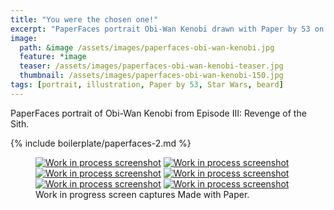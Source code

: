 ```yaml
---
title: "You were the chosen one!"
excerpt: "PaperFaces portrait Obi-Wan Kenobi drawn with Paper by 53 on an iPad."
image: 
  path: &image /assets/images/paperfaces-obi-wan-kenobi.jpg 
  feature: *image
  teaser: /assets/images/paperfaces-obi-wan-kenobi-teaser.jpg
  thumbnail: /assets/images/paperfaces-obi-wan-kenobi-150.jpg
tags: [portrait, illustration, Paper by 53, Star Wars, beard]
---
```


PaperFaces portrait of Obi-Wan Kenobi from Episode III: Revenge of the Sith.

{% include boilerplate/paperfaces-2.md %}

<figure class="third">
	<a href="/assets/images/paperfaces-obi-wan-kenobi-process-1-lg.jpg"><img src="/assets/images/paperfaces-obi-wan-kenobi-process-1-600.jpg" alt="Work in process screenshot"></a>
	<a href="/assets/images/paperfaces-obi-wan-kenobi-process-2-lg.jpg"><img src="/assets/images/paperfaces-obi-wan-kenobi-process-2-600.jpg" alt="Work in process screenshot"></a>
	<a href="/assets/images/paperfaces-obi-wan-kenobi-process-3-lg.jpg"><img src="/assets/images/paperfaces-obi-wan-kenobi-process-3-600.jpg" alt="Work in process screenshot"></a>
	<a href="/assets/images/paperfaces-obi-wan-kenobi-process-4-lg.jpg"><img src="/assets/images/paperfaces-obi-wan-kenobi-process-4-600.jpg" alt="Work in process screenshot"></a>
	<a href="/assets/images/paperfaces-obi-wan-kenobi-process-5-lg.jpg"><img src="/assets/images/paperfaces-obi-wan-kenobi-process-5-600.jpg" alt="Work in process screenshot"></a>
	<a href="/assets/images/paperfaces-obi-wan-kenobi-process-6-lg.jpg"><img src="/assets/images/paperfaces-obi-wan-kenobi-process-6-600.jpg" alt="Work in process screenshot"></a>
	<figcaption>Work in progress screen captures Made with Paper.</figcaption>
</figure>
